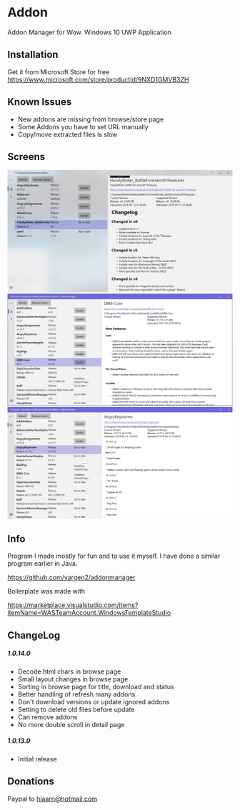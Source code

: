 # Addon

Addon Manager for Wow. Windows 10 UWP Application

## Installation

Get it from Microsoft Store for free
https://www.microsoft.com/store/productId/9NXD1GMVB3ZH

## Known Issues

- New addons are missing from browse/store page
- Some Addons you have to set URL manually
- Copy/move extracted files is slow

## Screens

![Alt text](img/img3.png?raw=true "")
![Alt text](img/img1.png?raw=true "Earlier version")
![Alt text](img/img2.png?raw=true "Earlier version")

## Info

Program I made mostly for fun and to use it myself. I have done a similar program earlier in Java.

https://github.com/vargen2/addonmanager

Boilerplate was made with

https://marketplace.visualstudio.com/items?itemName=WASTeamAccount.WindowsTemplateStudio

## ChangeLog

##### 1.0.14.0

- Decode html chars in browse page
- Small layout changes in browse page
- Sorting in browse page for title, download and status
- Better handling of refresh many addons
- Don't download versions or update ignored addons
- Setting to delete old files before update
- Can remove addons
- No more double scroll in detail page

##### 1.0.13.0

- Initial release

## Donations

Paypal to hjaarn@hotmail.com
